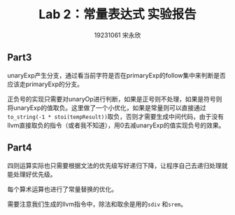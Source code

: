 # <center>Lab 2：常量表达式	实验报告</center>

<center>19231061 宋永欣</center>

## Part3

unaryExp产生分支，通过看当前字符是否在primaryExp的follow集中来判断是否应该走primaryExp的分支。

正负号的实现只需要对unaryOp进行判断，如果是正号则不处理，如果是符号则将unaryExp的值取负。这里做了一个小优化，如果是常量则可以直接通过`to_string(-1 * stoi(tempResult))`取负，否则才需要生成中间代码，由于没有llvm直接取负的指令（或者我不知道），用0去减unaryExp的值实现负号的效果。

## Part4

四则运算实际也只需要根据文法的优先级写好递归下降，让程序自己去递归处理就能处理好优先级。

每个算术运算也进行了常量替换的优化。

需要注意我们生成的llvm指令中，除法和取余是用的`sdiv` 和`srem`。

